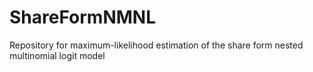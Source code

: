 # ShareFormNMNL
Repository for maximum-likelihood estimation of the share form nested multinomial logit model
